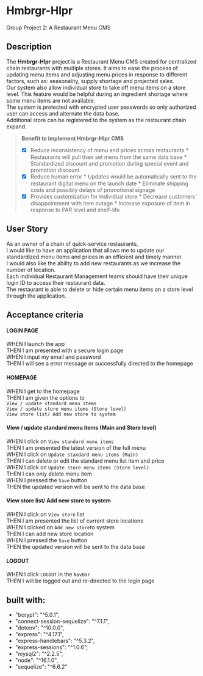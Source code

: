 # Hmbrgr-Hlpr
Group Project 2:  A Restaurant Menu CMS 

## Description


The **Hmbrgr-Hlpr** project is a Restaurant Menu CMS created for centralized chain restaurants with multiple stores. It aims to ease the process of updating menu items and adjusting menu prices in response to different factors, such as: seasonality, supply shortage and projected sales.  
Our system also allow individual store to take off menu items on a store level. This feature would be helpful during an ingredient shortage where some menu items are not available.  
The system is protected with encrypted user passwords so only authorized user can access and alternate the data base.  
Additional store can be registered to the system as the restaurant chain expand.

> **Benefit to implement Hmbrgr-Hlpr CMS**
>- [x] Reduce inconsistency of menu and prices across restaurants
    * Restaurants will pull their set menu from the same data base
    * Standardized discount and promotion during special event and promotion discount
>- [x] Reduce human error 
    * Updates would be automatically sent to the restaurant digital menu on the launch date
    * Eliminate shipping costs and possibly delays of promotional signage
>- [x] Provides customization for individual store 
    * Decrease customers' disappointment with item outage 
    * Increase exposure of item in response to PAR level and shelf-life


## User Story 
As an owner of a chain of quick-service restaurants,  
I would like to have an application that allows me to update our standardized menu items and prices in an efficient and timely manner.  
I would also like the ability to add new restaurants as we increase the number of location.  
Each individual Restaurant Management teams should have their unique login ID to access their restaurant data.  
The restaurant is able to delete or hide certain menu items on a store level through the application.  

## Acceptance criteria 
#### **LOGIN PAGE**
WHEN I launch the app  
THEN I am presented with a secure login page  
WHEN I input my email and password  
THEN I will see a error message or successfully directed to the homepage  
#### **HOMEPAGE**
WHEN I get to the homepage  
THEN I am given the options to  
` View / update standard menu items `  
` View / update store menu items (Store level) `  
` View store list/ Add new store to system `  


#### **View / update standard menu items (Main and Store level)**  
WHEN I click on ` View standard menu items `  
THEN I am presented the latest version of the full menu  
WHEN I click on ` Update standard menu items (Main) `  
THEN I can delete or edit the standard menu list item and price  
WHEN I click on ` Update store menu items (Store level) `  
THEN I can only delete menu item  
WHEN I pressed the ` Save ` button  
THEN the updated version will be sent to the data base  
    
#### **View store list/ Add new store to system**  
WHEN I click on ` View store ` list  
THEN I am presented the list of current store locations  
WHEN  I clicked on ` Add new store `to system  
THEN I can add new store location  
WHEN I pressed the ` Save ` button  
THEN the updated version will be sent to the data base  
#### **LOGOUT**
WHEN I click `LOGOUT` in the `NavBar`  
THEN I will be logged out and re-directed to the login page  

## built with: 
*   "bcrypt": "^5.0.1",
*   "connect-session-sequelize": "^7.1.1",
*   "dotenv": "^10.0.0",
*    "express": "^4.17.1",
*    "express-handlebars": "^5.3.2",
*    "express-sessions": "^1.0.6",
*    "mysql2": "^2.2.5",
*    "node": "^16.1.0",
*    "sequelize": "^6.6.2"




<!-- 
When i log in I am presented a clear menu where i am given the options to:
1) display all menue items 
2) search for existing menue items 
3) add menue items 
4) update existing menue items 
5) delete menue items 
6) assign menue items by store

I should also be able to display all the stores I own and be able to add new stores as I expand. 

## built with: 
*   "bcrypt": "^5.0.1",
*   "connect-session-sequelize": "^7.1.1",
*   "dotenv": "^10.0.0",
*    "express": "^4.17.1",
*    "express-handlebars": "^5.3.2",
*    "express-sessions": "^1.0.6",
*    "mysql2": "^2.2.5",
*    "node": "^16.1.0",
*    "sequelize": "^6.6.2" -->